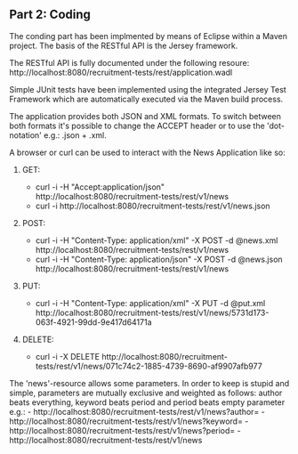 ## Part 2: Coding

The conding part has been implmented by means of Eclipse within a Maven project.
The basis of the RESTful API is the Jersey framework.

The RESTful API is fully documented under the following resoure:
http://localhost:8080/recruitment-tests/rest/application.wadl

Simple JUnit tests have been implemented using the integrated Jersey Test Framework which are automatically
executed via the Maven build process.

The application provides both JSON and XML formats. To switch between both formats it's possible to change 
the ACCEPT header or to use the 'dot-notation' e.g.: .json + .xml.

A browser or curl can be used to interact with the News Application like so:

1. GET:
	- curl -i -H "Accept:application/json" http://localhost:8080/recruitment-tests/rest/v1/news
	- curl -i http://localhost:8080/recruitment-tests/rest/v1/news.json

2. POST:
	- curl -i -H "Content-Type: application/xml" -X POST -d @news.xml http://localhost:8080/recruitment-tests/rest/v1/news
	- curl -i -H "Content-Type: application/json" -X POST -d @news.json http://localhost:8080/recruitment-tests/rest/v1/news

3. PUT:
	- curl -i -H "Content-Type: application/xml" -X PUT -d @put.xml http://localhost:8080/recruitment-tests/rest/v1/news/5731d173-063f-4921-99dd-9e417d64171a

4. DELETE:
	- curl -i -X DELETE http://localhost:8080/recruitment-tests/rest/v1/news/071c74c2-1885-4739-8690-af9907afb977

The 'news'-resource allows some parameters. In order to keep is stupid and simple, parameters are mutually exclusive and weighted as follows: author beats everything, keyword beats period and period beats empty parameter e.g.:
	- http://localhost:8080/recruitment-tests/rest/v1/news?author=
	- http://localhost:8080/recruitment-tests/rest/v1/news?keyword=
	- http://localhost:8080/recruitment-tests/rest/v1/news?period=
	- http://localhost:8080/recruitment-tests/rest/v1/news
